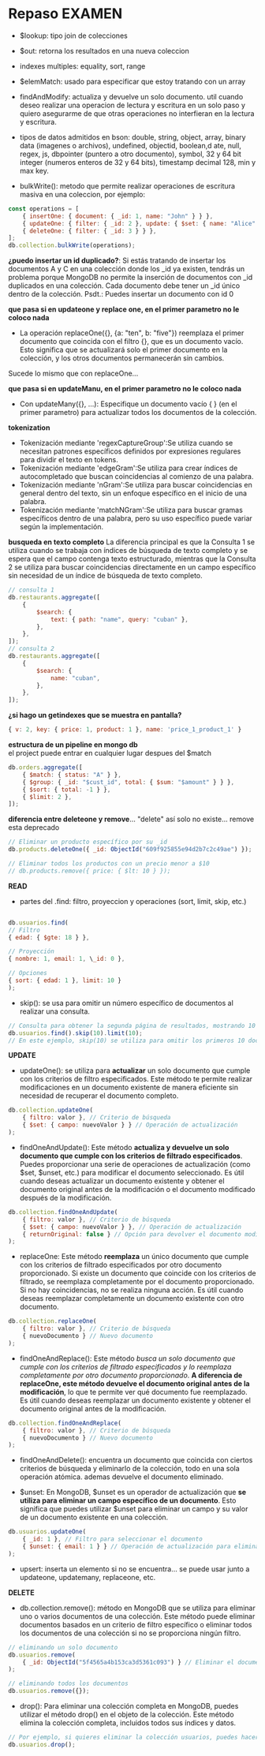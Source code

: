 # Repaso EXAMEN

-   $lookup: tipo join de colecciones
-   $out: retorna los resultados en una nueva coleccion
-   indexes multiples: equality, sort, range

-   $elemMatch: usado para especificar que estoy tratando con un array
-   findAndModify: actualiza y devuelve un solo documento. util cuando deseo realizar una operacion de lectura y escritura en un solo paso y quiero asegurarme de que otras operaciones no interfieran en la lectura y escritura.

-   tipos de datos admitidos en bson: double, string, object, array, binary data (imagenes o archivos), undefined, objectid, boolean,d ate, null, regex, js, dbpointer (puntero a otro documento), symbol, 32 y 64 bit integer (numeros enteros de 32 y 64 bits), timestamp decimal 128, min y max key.

-   bulkWrite(): metodo que permite realizar operaciones de escritura masiva en una coleccion, por ejemplo:

```javascript
const operations = [
    { insertOne: { document: { _id: 1, name: "John" } } },
    { updateOne: { filter: { _id: 2 }, update: { $set: { name: "Alice" } } } },
    { deleteOne: { filter: { _id: 3 } } },
];
db.collection.bulkWrite(operations);
```

**¿puedo insertar un id duplicado?**: Si estás tratando de insertar los documentos A y C en una colección donde los \_id ya existen, tendrás un problema porque MongoDB no permite la inserción de documentos con \_id duplicados en una colección. Cada documento debe tener un \_id único dentro de la colección. Psdt.: Puedes insertar un documento con id 0

**que pasa si en updateone y replace one, en el primer parametro no le coloco nada**

-   La operación replaceOne({}, {a: "ten", b: "five"}) reemplaza el primer documento que coincida con el filtro {}, que es un documento vacío. Esto significa que se actualizará solo el primer documento en la colección, y los otros documentos permanecerán sin cambios.

Sucede lo mismo que con replaceOne...

**que pasa si en updateManu, en el primer parametro no le coloco nada**

-   Con updateMany({}, ...): Especifique un documento vacío { } (en el primer parametro) para actualizar todos los documentos de la colección.

**tokenization**

-   Tokenización mediante 'regexCaptureGroup':Se utiliza cuando se necesitan patrones específicos definidos por expresiones regulares para dividir el texto en tokens.
-   Tokenización mediante 'edgeGram':Se utiliza para crear índices de autocompletado que buscan coincidencias al comienzo de una palabra.
-   Tokenización mediante 'nGram':Se utiliza para buscar coincidencias en general dentro del texto, sin un enfoque específico en el inicio de una palabra.
-   Tokenización mediante 'matchNGram':Se utiliza para buscar gramas específicos dentro de una palabra, pero su uso específico puede variar según la implementación.

**busqueda en texto completo**
La diferencia principal es que la Consulta 1 se utiliza cuando se trabaja con índices de búsqueda de texto completo y se espera que el campo contenga texto estructurado, mientras que la Consulta 2 se utiliza para buscar coincidencias directamente en un campo específico sin necesidad de un índice de búsqueda de texto completo.

```javascript
// consulta 1
db.restaurants.aggregate([
    {
        $search: {
            text: { path: "name", query: "cuban" },
        },
    },
]);
// consulta 2
db.restaurants.aggregate([
    {
        $search: {
            name: "cuban",
        },
    },
]);
```

**¿si hago un getindexes que se muestra en pantalla?**

```javascript
{ v: 2, key: { price: 1, product: 1 }, name: 'price_1_product_1' }
```

**estructura de un pipeline en mongo db**  
el project puede entrar en cualquier lugar despues del $match

```javascript
db.orders.aggregate([
    { $match: { status: "A" } },
    { $group: { _id: "$cust_id", total: { $sum: "$amount" } } },
    { $sort: { total: -1 } },
    { $limit: 2 },
]);
```

**diferencia entre deleteone y remove**... "delete" así solo no existe... remove esta deprecado

```javascript
// Eliminar un producto específico por su _id
db.products.deleteOne({ _id: ObjectId("609f925855e94d2b7c2c49ae") });

// Eliminar todos los productos con un precio menor a $10
// db.products.remove({ price: { $lt: 10 } });
```

**READ**

-   partes del .find: filtro, proyeccion y operaciones (sort, limit, skip, etc.)

```javascript

db.usuarios.find(
// Filtro
{ edad: { $gte: 18 } },

// Proyección
{ nombre: 1, email: 1, \_id: 0 },

// Opciones
{ sort: { edad: 1 }, limit: 10 }
);

```

-   skip(): se usa para omitir un número específico de documentos al realizar una consulta.

```javascript
// Consulta para obtener la segunda página de resultados, mostrando 10 documentos por página
db.usuarios.find().skip(10).limit(10);
// En este ejemplo, skip(10) se utiliza para omitir los primeros 10 documentos que coincidan con la consulta, y limit(10) se utiliza para limitar el número de documentos devueltos a 10, lo que resulta en la segunda página de resultados, mostrando 10 documentos por página.
```

**UPDATE**

-   updateOne(): se utiliza para **actualizar** un solo documento que cumple con los criterios de filtro especificados. Este método te permite realizar modificaciones en un documento existente de manera eficiente sin necesidad de recuperar el documento completo.

```javascript
db.collection.updateOne(
    { filtro: valor }, // Criterio de búsqueda
    { $set: { campo: nuevoValor } } // Operación de actualización
);
```

-   findOneAndUpdate(): Este método **actualiza y devuelve un solo documento que cumple con los criterios de filtrado especificados**. Puedes proporcionar una serie de operaciones de actualización (como $set, $unset, etc.) para modificar el documento seleccionado. Es útil cuando deseas actualizar un documento existente y obtener el documento original antes de la modificación o el documento modificado después de la modificación.

```javascript
db.collection.findOneAndUpdate(
    { filtro: valor }, // Criterio de búsqueda
    { $set: { campo: nuevoValor } }, // Operación de actualización
    { returnOriginal: false } // Opción para devolver el documento modificado
);
```

-   replaceOne: Este método **reemplaza** un único documento que cumple con los criterios de filtrado especificados por otro documento proporcionado. Si existe un documento que coincide con los criterios de filtrado, se reemplaza completamente por el documento proporcionado. Si no hay coincidencias, no se realiza ninguna acción. Es útil cuando deseas reemplazar completamente un documento existente con otro documento.

```javascript
db.collection.replaceOne(
    { filtro: valor }, // Criterio de búsqueda
    { nuevoDocumento } // Nuevo documento
);
```

-   findOneAndReplace(): Este método _busca un solo documento que cumple con los criterios de filtrado especificados y lo reemplaza completamente por otro documento proporcionado_. **A diferencia de replaceOne, este método devuelve el documento original antes de la modificación**, lo que te permite ver qué documento fue reemplazado. Es útil cuando deseas reemplazar un documento existente y obtener el documento original antes de la modificación.

```javascript
db.collection.findOneAndReplace(
    { filtro: valor }, // Criterio de búsqueda
    { nuevoDocumento } // Nuevo documento
);
```

-   findOneAndDelete(): encuentra un documento que coincida con ciertos criterios de búsqueda y eliminarlo de la colección, todo en una sola operación atómica. ademas devuelve el documento eliminado.

-   $unset: En MongoDB, $unset es un operador de actualización que **se utiliza para eliminar un campo específico de un documento**. Esto significa que puedes utilizar $unset para eliminar un campo y su valor de un documento existente en una colección.

```javascript
db.usuarios.updateOne(
    { _id: 1 }, // Filtro para seleccionar el documento
    { $unset: { email: 1 } } // Operación de actualización para eliminar el campo "email"
);
```

-   upsert: inserta un elemento si no se encuentra... se puede usar junto a updateone, updatemany, replaceone, etc.

**DELETE**

-   db.collection.remove(): método en MongoDB que se utiliza para eliminar uno o varios documentos de una colección. Este método puede eliminar documentos basados en un criterio de filtro específico o eliminar todos los documentos de una colección si no se proporciona ningún filtro.

```javascript
// eliminando un solo documento
db.usuarios.remove(
    { _id: ObjectId("5f4565a4b153ca3d5361c093") } // Eliminar el documento con el ID especificado
);

// eliminando todos los documentos
db.usuarios.remove({});
```

-   drop(): Para eliminar una colección completa en MongoDB, puedes utilizar el método drop() en el objeto de la colección. Este método elimina la colección completa, incluidos todos sus índices y datos.

```javascript
// Por ejemplo, si quieres eliminar la colección usuarios, puedes hacerlo de la siguiente manera:
db.usuarios.drop();
```
